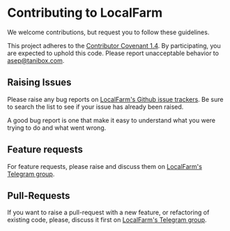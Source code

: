 # Contributing to LocalFarm

We welcome contributions, but request you to follow these guidelines.

This project adheres to the [Contributor Covenant 1.4](code-of-conduct.md). By participating, you are expected to uphold this code. Please report unacceptable behavior to [asep@tanibox.com](mailto:asep@tanibox.com).

## Raising Issues

Please raise any bug reports on [LocalFarm's Github issue trackers](https://github.com/mir-one/localfarm/issues). Be sure to search the list to see if your issue has already been raised.

A good bug report is one that make it easy to understand what you were trying to do and what went wrong.

## Feature requests

For feature requests, please raise and discuss them on [LocalFarm's Telegram group](https://t.me/localfarm).

## Pull-Requests

If you want to raise a pull-request with a new feature, or refactoring of existing code, please, discuss it first on [LocalFarm's Telegram group](https://t.me/localfarm).